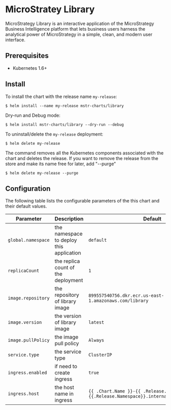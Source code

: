 # MicroStratey Library

MicroStrategy Library is an interactive application of the MicroStrategy Business Intelligence platform that lets business users harness the analytical power of MicroStrategy in a simple, clean, and modern user interface.

## Prerequisites
  - Kubernetes 1.6+

## Install
To install the chart with the release name `my-release`:
```console
$ helm install --name my-release mstr-charts/library
```
Dry-run and Debug mode:
```console
$ helm install mstr-charts/library --dry-run --debug
```
To uninstall/delete the `my-release` deployment:

```console
$ helm delete my-release
```
The command removes all the Kubernetes components associated with the chart and deletes the release. If you want to remove the release from the store and make its name free for later, add "--purge"

```console
$ helm delete my-release --purge
```

## Configuration

The following table lists the configurable parameters of the this chart and their default values.

Parameter | Description | Default
--- | --- | ---
`global.namespace` | the namespace to deploy this application | `default`
`replicaCount` | the replica count of the deployment | `1`
`image.repository` | the repository of library image | `899557540756.dkr.ecr.us-east-1.amazonaws.com/library`
`image.version` | the version of library image | `latest`
`image.pullPolicy` | the image pull policy | `Always`
`service.type` | the service type | `ClusterIP`
`ingress.enabled` | if need to create ingress | `true`
`ingress.host` | the host name in ingress | `{{ .Chart.Name }}-{{ .Release.Name }}.{{.Release.Namespace}}.internal.microstrategy.com`
